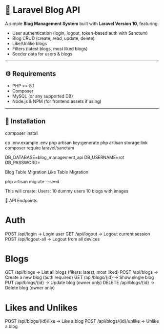 # 📘 Laravel Blog API

A simple **Blog Management System** built with **Laravel Version 10**, featuring:
- User authentication (login, logout, token-based auth with Sanctum)
- Blog CRUD (create, read, update, delete)
- Like/Unlike blogs
- Filters (latest blogs, most liked blogs)
- Seeder data for users & blogs

---

## ⚙️ Requirements
- PHP >= 8.1
- Composer
- MySQL (or any supported DB)
- Node.js & NPM (for frontend assets if using)

---

## 🚀 Installation

composer install

cp .env.example .env
php artisan key:generate
php artisan storage:link
composer require laravel/sanctum

DB_DATABASE=blog_management_api
DB_USERNAME=rot
DB_PASSWORD=

Blog Table Migration
Like Table Migration

php artisan migrate --seed

This will create:
Users:
10 dummy users
10 blogs with images


📡 API Endpoints
# Auth
POST /api/login → Login user
GET /api/logout → Logout current session
POST /api/logout-all → Logout from all devices

# Blogs
GET /api/blogs → List all blogs (filters: latest, most liked)
POST /api/blogs → Create a new blog (auth required)
GET /api/blogs/{id} → Show single blog
PUT /api/blogs/{id} → Update blog (owner only)
DELETE /api/blogs/{id} → Delete blog (owner only)

# Likes and Unlikes
POST /api/blogs/{id}/like → Like a blog
POST /api/blogs/{id}/unlike → Unlike a blog